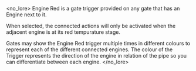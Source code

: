 <no_lore>
Engine Red is a gate trigger provided on any gate that has an Engine next to it.

When selected, the connected actions will only be activated when the adjacent engine is at its red tempurature stage.

Gates may show the Engine Red trigger multiple times in different colours to represent each of the different connected engines.
The colour of the Trigger represents the direction of the engine in relation of the pipe so you can differentiate between each engine.
</no_lore>